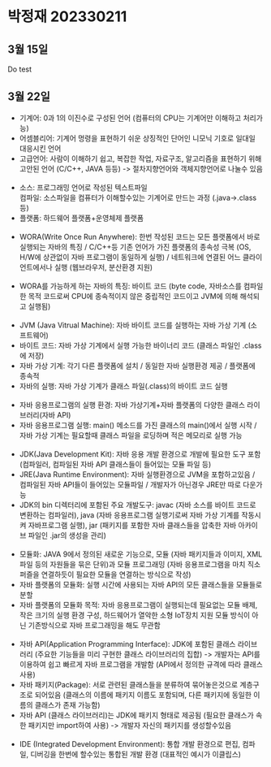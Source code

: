 # 박정재 202330211

## 3월 15일
Do test

## 3월 22일
* 기계어: 0과 1의 이진수로 구성된 언어 (컴퓨터의 CPU는 기계어만 이해하고 처리가능)  
* 어셈블리어: 기계어 멍령을 표현하기 쉬운 상징적인 단어인 니모닉 기호로 일대일 대응시킨 언어  
* 고급언어: 사람이 이해하기 쉽고, 복잡한 작업, 자료구조, 알고리즘을 표현하기 위해 고안된 언어 (C/C++, JAVA 등등) -> 절차지향언어와 객체지향언어로 나눌수 있음
<br><br>
* 소스: 프로그래밍 언어로 작성된 텍스트파일  
컴파일: 소스파일을 컴퓨터가 이해할수있는 기계어로 만드는 과정 (.java->.class 등)  
* 플랫폼: 하드웨어 플랫폼+운영체제 플랫폼
<br><br>
* WORA(Write Once Run Anywhere): 한번 작성된 코드는 모든 플랫폼에서 바로 실행되는 자바의 특징 / C/C++등 기존 언어가 가진 플랫폼의 종속성 극복 (OS, H/W에 상관없이 자바 프로그램이 동일하게 실행) / 네트워크에 연결된 어느 클라이언트에서나 실행 (웹브라우저, 분산환경 지원)
<br><br>
* WORA를 가능하게 하는 자바의 특징: 바이트 코드 (byte code, 자바소스를 컴파일한 목적 코드로써 CPU에 종속적이지 않은 중립적인 코드이고 JVM에 의해 해석되고 실행됨)
<br><br>
* JVM (Java Vitrual Machine): 자바 바이트 코드를 실행하는 자바 가상 기계 (소프트웨어)  
* 바이트 코드: 자바 가상 기계에서 실행 가능한 바이너리 코드 (클래스 파일인 .class에 저장)  
* 자바 가상 기계: 각기 다른 플랫폼에 설치 / 동일한 자바 실행환경 제공 / 플랫폼에 종속적  
* 자바의 실행: 자바 가상 기계가 클래스 파일(.class)의 바이트 코드 실행
<br><br>
* 자바 응용프로그램의 실행 환경: 자바 가상기계+자바 플랫폼의 다양한 클래스 라이브러리(자바 API)  
* 자바 응용프로그램 실행: main() 메소드를 가진 클래스의 main()에서 실행 시작 / 자바 가상 기계는 필요할때 클래스 파일을 로딩하며 적은 메모리로 실행 가능
<br><br>
* JDK(Java Development Kit): 자바 응용 개발 환경으로 개발에 필요한 도구 포함 (컴파일러, 컴파일된 자바 API 클래스들이 들어있는 모듈 파일 등)  
* JRE(Java Runtime Environment): 자바 실행환경으로 JVM을 포함하고있음 / 컴파일된 자바 API들이 들어있는 모듈파일 / 개발자가 아닌경우 JRE만 따로 다운가능  
* JDK의 bin 디렉터리에 포함된 주요 개발도구: javac (자바 소스를 바이트 코드로 변환하는 컴파일러), java (자바 응용프로그램 실행기로써 자바 가상 기계를 작동시켜 자바프로그램 실행), jar (패키지를 포함한 자바 클래스들을 압축한 자바 아카이브 파일인 .jar의 생성을 관리)
<br><br>
* 모듈화: JAVA 9에서 정의된 새로운 기능으로, 모듈 (자바 패키지들과 이미지, XML 파일 등의 자원들을 묶은 단위)과 모듈 프로그래밍 (자바 응용프로그램을 마치 직소퍼즐을 연결하듯이 필요한 모듈을 연결하는 방식으로 작성)  
* 자바 플랫폼의 모듈화: 실행 시간에 사용되는 자바 API의 모든 클래스들을 모듈들로 분할  
* 자바 플랫폼의 모듈화 목적: 자바 응용프로그램이 실행되는데 필요없는 모듈 배제, 작은 크기의 실행 환경 구성, 하드웨어가 열악한 소형 IoT장치 지원
모듈 방식이 아닌 기존방식으로 자바 프로그래밍을 해도 무관함
<br><br>
* 자바 API(Application Programming Interface): JDK에 포함된 클래스 라이브러리 (주요한 기능들을 미리 구현한 클래스 라이브러리의 집합) -> 개발자는 API를 이용하여 쉽고 빠르게 자바 프로그램을 개발함 (API에서 정의한 규격에 따라 클래스 사용)  
* 자바 패키지(Package): 서로 관련된 클래스들을 분류하여 묶어놓은것으로 계층구조로 되어있음 (클래스의 이름에 패키지 이름도 포함되며, 다른 패키지에 동일한 이름의 클래스가 존재 가능함)  
* 자바 API (클래스 라이브러리)는 JDK에 패키지 형태로 제공됨 (필요한 클래스가 속한 패키지만 import하여 사용) -> 개발자 자신의 패키지를 생성할수있음
<br><br>
* IDE (Integrated Development Environment): 통합 개발 환경으로 편집, 컴파일, 디버깅을 한번에 할수있는 통합된 개발 환경 (대표적인 예시가 이클립스)
<br><br>